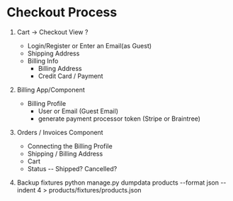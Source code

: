 # Checkout Process

1. Cart -> Checkout View
    ?
    - Login/Register or Enter an Email(as Guest)
    - Shipping Address
    - Billing Info
    	- Billing Address
    	- Credit Card / Payment

2. Billing App/Component
	- Billing Profile
		- User or Email (Guest Email)
		- generate payment processor token (Stripe or Braintree)

3. Orders / Invoices Component
	- Connecting the Billing Profile
	- Shipping / Billing Address
	- Cart
	- Status -- Shipped? Cancelled?

4. Backup fixtures
	python manage.py dumpdata products --format json --indent 4 > products/fixtures/products.json